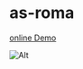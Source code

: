 # as-roma
<a href="https://elahesahebanweb.github.io/as-roma/">online Demo</a>


![Alt](https://github.com/user-attachments/assets/5255707a-88c0-435d-9dbf-4a7654540a88)
